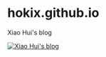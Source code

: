 # hokix.github.io
Xiao Hui's blog

[![Xiao Hui's blog](https://github-readme-stats.vercel.app/api?username=hokix)](https://github.com/hokix/github-readme-stats)
